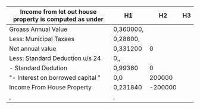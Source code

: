 ﻿Income from let out house property is computed as under|H1|H2|H3
-|-|-|-|
Groass Annual Value|0,360000,
Less: Municipal Taxaes|0,28800,
Net annual value|0,331200|0
Less: Standard Deduction u/s 24|0,,
- Standard Dedution|0,99360|0
"- Interest on borrowed capital "|0,0|200000
Income From House Property|0,231840|-200000
,|,